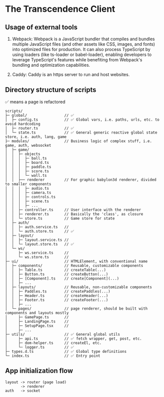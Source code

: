 # The Transcendence Client

## Usage of external tools

1. Webpack: Webpack is a JavaScript bundler that compiles and bundles multiple JavaScript files (and other assets like CSS, images, and fonts) into optimized files for production. It can also process TypeScript by using loaders (like ts-loader or babel-loader), enabling developers to leverage TypeScript's features while benefiting from Webpack's bundling and optimization capabilities.

2. Caddy: Caddy is an https server to run and host websites.

## Directory structure of scripts

✅ means a page is refactored

```
scripts/
├─ global/                 // ✅
│  ├─ config.ts            // ✅ Global vars, i.e. paths, urls, etc. to avoid hardcoding
│  ├─ router.ts            // ✅
│  └─ state.ts             // ✅ General generic reactive global state store, i.e. auth, lang, game
├─ modules/                // Business logic of complex stuff, i.e. game, auth, websocket
│  ├─ game/
│  │  ├─ objects
│  │  │  ├─ ball.ts
│  │  │  ├─ board.ts
│  │  │  ├─ paddle.ts
│  │  │  ├─ score.ts
│  │  │  └─ wall.ts
│  │  ├── renderer         // For graphic babylon3d renderer, divided to smaller components
│  │  │  ├─ audio.ts
│  │  │  ├─ camera.ts
│  │  │  ├─ controls.ts
│  │  │  ├─ scene.ts
│  │  │  ├─ ...
│  │  ├─ controller.ts     // User interface with the renderer
│  │  ├─ renderer.ts       // Basically the 'class', as closure
│  │  └─ store.ts          // Game store for state
│  ├─ auth/
│  │  ├─ auth.service.ts   //
│  │  └─ auth.store.ts     // ✅
│  ├─ layout/
│  │  ├─ layout.service.ts //
│  │  └─ layout.store.ts   // ✅
│  └─ ws/
│     ├─ ws.service.ts     //
│     └─ ws.store.ts       //
├─ ui/                     // HTMLElement, with conventional name
│  ├─ components/          // Reusable, customizable components
│  │  ├─ Table.ts          // createTable(...)
│  │  ├─ Button.ts         // createButton(...)
│  │  ├─ [Component].ts    // create[Component](...)
│  │  ├─ ...
│  ├─ layouts/             // Reusable, non-customizable components
│  │  ├─ Paddles.ts        // createPaddles(...)
│  │  ├─ Header.ts         // createHeader(...)
│  │  ├─ Footer.ts         // createFooter(...)
│  │  ├─ ...
│  └─ pages/               // page renderer, should be built with components and layouts mostly
│     ├─ GamePage.ts       //
│     ├─ LandingPage.ts    //
│     ├─ SetupPage.tsx     //
│     ├─ ...
├─ utils/                  // ✅ General global utils
│     ├─ api.ts            // ✅ fetch wrapper, get, post, etc.
│     ├─ dom-helper.ts     // createEl, etc.
│     └─ logger.ts         // ✅
├─ types.d.ts              // ✅ Global type definitions
└─ index.ts                // ✅ Entry point
```

## App initialization flow

```
layout -> router (page load)
       -> renderer
auth   -> socket
```
